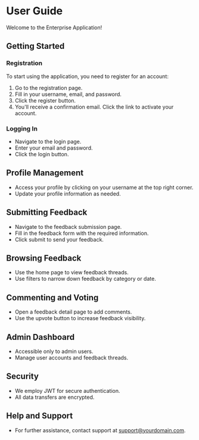 # User Guide

Welcome to the Enterprise Application!

## Getting Started

### Registration
To start using the application, you need to register for an account:
1. Go to the registration page.
2. Fill in your username, email, and password.
3. Click the register button.
4. You'll receive a confirmation email. Click the link to activate your account.

### Logging In
- Navigate to the login page.
- Enter your email and password.
- Click the login button.

## Profile Management
- Access your profile by clicking on your username at the top right corner.
- Update your profile information as needed.

## Submitting Feedback
- Navigate to the feedback submission page.
- Fill in the feedback form with the required information.
- Click submit to send your feedback.

## Browsing Feedback
- Use the home page to view feedback threads.
- Use filters to narrow down feedback by category or date.

## Commenting and Voting
- Open a feedback detail page to add comments.
- Use the upvote button to increase feedback visibility.

## Admin Dashboard
- Accessible only to admin users.
- Manage user accounts and feedback threads.

## Security
- We employ JWT for secure authentication.
- All data transfers are encrypted.

## Help and Support
- For further assistance, contact support at support@yourdomain.com.